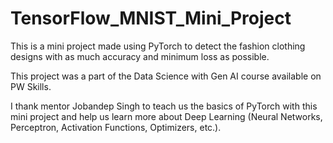 # TensorFlow_MNIST_Mini_Project

This is a mini project made using PyTorch to detect the fashion clothing designs with as much accuracy and minimum loss as possible.

This project was a part of the Data Science with Gen AI course available on PW Skills.

I thank mentor Jobandep Singh to teach us the basics of PyTorch with this mini project and help us learn more about Deep Learning (Neural Networks, Perceptron, Activation Functions, Optimizers, etc.).

